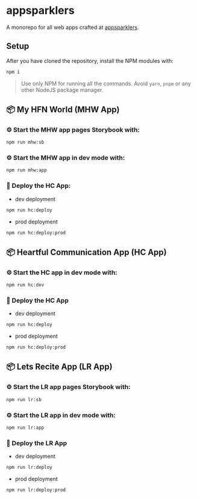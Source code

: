 # appsparklers

A monorepo for all web apps crafted at [appsparklers](https://www.appsparklers.com).

## Setup

After you have cloned the repository, install the NPM modules with:

```sh
npm i
```

> Use only NPM for running all the commands. Avoid `yarn`, `pnpm` or any other NodeJS package manager.

## 📦 My HFN World (MHW App)

### ⚙️ Start the MHW app pages Storybook with:

```sh
npm run mhw:sb
```

### ⚙️ Start the MHW app in dev mode with:

```sh
npm run mhw:app
```

### 🚀 Deploy the HC App:

- dev deployment

```sh
npm run hc:deploy
```

- prod deployment

```sh
npm run hc:deploy:prod
```

## 📦 Heartful Communication App (HC App)

### ⚙️ Start the HC app in dev mode with:

```sh
npm run hc:dev
```

### 🚀 Deploy the HC App

- dev deployment

```sh
npm run hc:deploy
```

- prod deployment

```sh
npm run hc:deploy:prod
```

## 📦 Lets Recite App (LR App)

### ⚙️ Start the LR app pages Storybook with:

```sh
npm run lr:sb
```

### ⚙️ Start the LR app in dev mode with:

```sh
npm run lr:app
```

### 🚀 Deploy the LR App

- dev deployment

```sh
npm run lr:deploy
```

- prod deployment

```sh
npm run lr:deploy:prod
```
